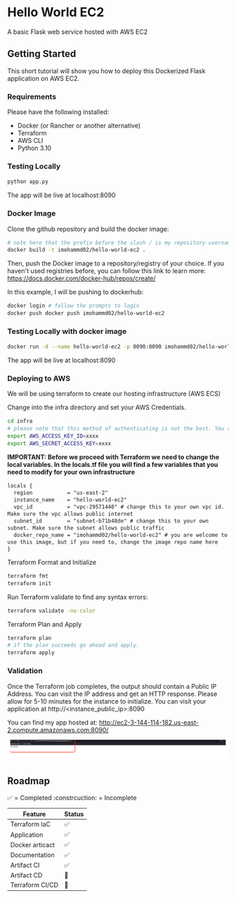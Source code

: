 # Hello World EC2

A basic Flask web service hosted with AWS EC2

## Getting Started

This short tutorial will show you how to deploy this Dockerized Flask application on AWS EC2.

### Requirements
Please have the following installed:
- Docker (or Rancher or another alternative)
- Terraform
- AWS CLI
- Python 3.10

### Testing Locally

```bash
python app.py
```

The app will be live at localhost:8090

### Docker Image

Clone the github repository and build the docker image:

```bash
# note here that the prefix before the slash / is my repository username
docker build -t imohammd02/hello-world-ec2 .
```

Then, push the Docker image to a repository/registry of your choice. If you haven't used registries before, you can follow this link to learn more: https://docs.docker.com/docker-hub/repos/create/

In this example, I will be pushing to dockerhub:

```bash
docker login # follow the prompts to login
docker push docker push imohammd02/hello-world-ec2
```

### Testing Locally with docker image

```bash
docker run -d --name hello-world-ec2 -p 8090:8090 imohammd02/hello-world-ec2:latest
```

The app will be live at localhost:8090

### Deploying to AWS
We will be using terraform to create our hosting infrastructure (AWS ECS)

Change into the infra directory and set your AWS Credentials.
```bash
cd infra
# please note that this method of authenticating is not the best. You should always try to use IAM Role based authentication with AWS.
export AWS_ACCESS_KEY_ID=xxxx
export AWS_SECRET_ACCESS_KEY=xxxx
```

**IMPORTANT: Before we proceed with Terraform we need to change the local variables. In the locals.tf file you will find a few variables that you need to modify for your own infrastructure**

```hcl
locals {
  region           = "us-east-2"
  instance_name    = "hello-world-ec2"
  vpc_id           = "vpc-29571440" # change this to your own vpc id. Make sure the vpc allows public internet
  subnet_id        = "subnet-b71b48de" # change this to your own subnet. Make sure the subnet allows public traffic
  docker_repo_name = "imohammd02/hello-world-ec2" # you are welcome to use this image, but if you need to, change the image repo name here
}
```

Terraform Format and Initialize
```bash
terraform fmt
terraform init
```

Run Terraform validate to find any syntax errors:
```bash
terraform validate -no-color
```

Terraform Plan and Apply
```bash
terraform plan
# if the plan succeeds go ahead and apply. 
terraform apply
```

### Validation

Once the Terraform job completes, the output should contain a Public IP Address. You can visit the IP address and get an HTTP response. Please allow for 5-10 minutes for the instance to initialize. You can visit your application at http://<instance_public_ip>:8090

You can find my app hosted at: http://ec2-3-144-114-182.us-east-2.compute.amazonaws.com:8090/

![hello-world](./hello-world-app.png)

## Roadmap

:white_check_mark: = Completed
:constrcuction:    = Incomplete

| Feature         | Status             |
|-----------------|--------------------|
| Terraform IaC   | :white_check_mark: |
| Application     | :white_check_mark: |
| Docker articact | :white_check_mark: |
| Documentation   | :white_check_mark: |
| Artifact CI     | :white_check_mark: |
| Artifact CD     | :construction:     |
| Terraform CI/CD | :construction:     |

